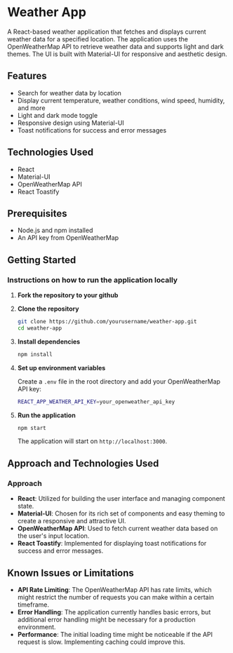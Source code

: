 # Weather App

A React-based weather application that fetches and displays current weather data for a specified location. The application uses the OpenWeatherMap API to retrieve weather data and supports light and dark themes. The UI is built with Material-UI for responsive and aesthetic design.

## Features

- Search for weather data by location
- Display current temperature, weather conditions, wind speed, humidity, and more
- Light and dark mode toggle
- Responsive design using Material-UI
- Toast notifications for success and error messages

## Technologies Used

- React
- Material-UI
- OpenWeatherMap API
- React Toastify

## Prerequisites

- Node.js and npm installed
- An API key from OpenWeatherMap

## Getting Started

### Instructions on how to run the application locally

1. **Fork the repository to your github**

2. **Clone the repository**

   ```sh
   git clone https://github.com/yourusername/weather-app.git
   cd weather-app
   ```

3. **Install dependencies**

   ```sh
   npm install
   ```

4. **Set up environment variables**

   Create a `.env` file in the root directory and add your OpenWeatherMap API key:

   ```sh
   REACT_APP_WEATHER_API_KEY=your_openweather_api_key
   ```

5. **Run the application**

   ```sh
   npm start
   ```

   The application will start on `http://localhost:3000`.

## Approach and Technologies Used

### Approach

- **React**: Utilized for building the user interface and managing component state.
- **Material-UI**: Chosen for its rich set of components and easy theming to create a responsive and attractive UI.
- **OpenWeatherMap API**: Used to fetch current weather data based on the user's input location.
- **React Toastify**: Implemented for displaying toast notifications for success and error messages.


## Known Issues or Limitations

- **API Rate Limiting**: The OpenWeatherMap API has rate limits, which might restrict the number of requests you can make within a certain timeframe.
- **Error Handling**: The application currently handles basic errors, but additional error handling might be necessary for a production environment.
- **Performance**: The initial loading time might be noticeable if the API request is slow. Implementing caching could improve this.

